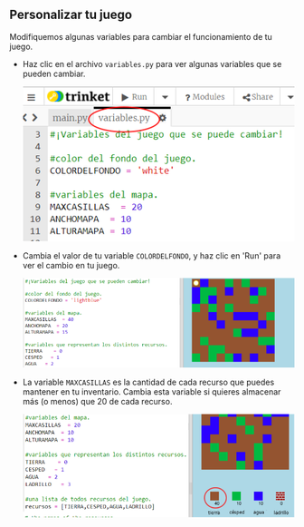 ## Personalizar tu juego

Modifiquemos algunas variables para cambiar el funcionamiento de tu juego.

+ Haz clic en el archivo `variables.py` para ver algunas variables que se pueden cambiar.
    
    ![captura de pantalla](images/craft-variables.png)

+ Cambia el valor de tu variable `COLORDELFONDO`, y haz clic en 'Run' para ver el cambio en tu juego.
    
    ![captura de pantalla](images/craft-background.png)

+ La variable `MAXCASILLAS` es la cantidad de cada recurso que puedes mantener en tu inventario. Cambia esta variable si quieres almacenar más (o menos) que 20 de cada recurso.
    
    ![captura de pantalla](images/craft-maxtiles.png)